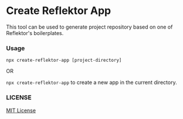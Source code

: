 # Create Reflektor App

This tool can be used to generate project repository based on one of Reflektor's boilerplates.

### Usage

`npx create-reflektor-app [project-directory]`

OR

`npx create-reflektor-app` to create a new app in the current directory.


### LICENSE

[MIT License](./LICENSE.md)
